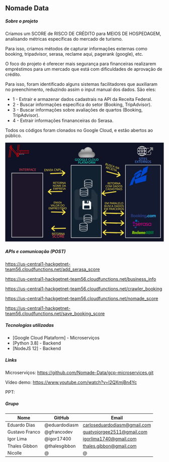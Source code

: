 ## Nomade Data

##### Sobre o projeto
Criamos um SCORE de RISCO DE CRÉDITO para MEIOS DE HOSPEDAGEM, analisando métricas específicas do mercado de turismo.

Para isso, criamos métodos de capturar informações externas como booking, tripadvisor, serasa, reclame aqui, pagerank (google), etc.

O foco do projeto é oferecer mais segurança para financeiras realizarem empréstimos para um mercado que está com dificuldades de aprovação de crédito.

Para isso, foram identificado alguns sistemas facilitadores que auxiliaram no preenchimento, reduzindo assim o input manual dos dados. São eles:
* 1 - Extrair e armazenar dados cadastrais na API da Receita Federal.
* 2 - Buscar informações específica do setor (Booking, TripAdvisor).
* 3 - Buscar informações sobre avaliações de quartos (Booking, TripAdvisor).
* 4 - Extrair informações finananceiras do Serasa.

Todos os códigos foram clonados no Google Cloud, e estão abertos ao público.

![Arq](/arq.jpg)

##### APIs e comunicação (POST)

https://us-central1-hackgetnet-team56.cloudfunctions.net/add_serasa_score

https://us-central1-hackgetnet-team56.cloudfunctions.net/business_info

https://us-central1-hackgetnet-team56.cloudfunctions.net/crawler_booking 

https://us-central1-hackgetnet-team56.cloudfunctions.net/nomade_score 

https://us-central1-hackgetnet-team56.cloudfunctions.net/save_booking_score 


##### Tecnologias utilizadas
* [Google Cloud Plataform] - Microserviços
* [Python 3.8] - Backend
* [NodeJS 12] - Backend


##### Links
Microserviços: https://github.com/Nomade-Data/gcp-microservices.git

Vídeo demo: https://www.youtube.com/watch?v=I2QXmjBn4Yc

PPT: 


##### Grupo
| Nome | GitHub | Email
|---|---|---|
| Eduardo Dias |  @eduardodiasm | carloseduardodiasm@gmail.com |
| Gustavo Franco  | @gfrancodev  | guatvojorgee2511@gmail.com |
| Igor Lima | @igor17400 | igorlima1740@gmail.com |
| Thales Gibbon | @thalesgibbon | thales.gibbon@gmail.com |
| Nicolle | @  | @ |
